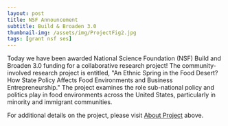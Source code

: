 ```yaml
---
layout: post
title: NSF Announcement
subtitle: Build & Broaden 3.0
thumbnail-img: /assets/img/ProjectFig2.jpg
tags: [grant nsf ses]
---
```


Today we have been awarded National Science Foundation (NSF) Build and Broaden 3.0 funding for a collaborative research project! The community-involved research project is entitled, "An Ethnic Spring in the Food Desert? How State Policy Affects Food Environments and Business Entrepreneurship." The project examines the role sub-national policy and politics play in food environments across the United States, particularly in minority and immigrant communities.

For additional details on the project, please visit [About Project](/aboutproject.md) above.
